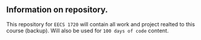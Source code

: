 ## Information on repository.

This repository for `EECS 1720` will contain all work and project realted to this course (backup). Will also be used for `100 days of code` content. 
